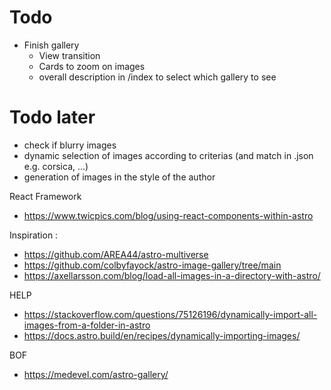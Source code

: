 # Todo
- Finish gallery
    - View transition
    - Cards to zoom on images
    - overall description in /index to select which gallery to see

# Todo later
- check if blurry images
- dynamic selection of images according to criterias (and match in .json e.g. corsica, ...)
- generation of images in the style of the author



React Framework
- https://www.twicpics.com/blog/using-react-components-within-astro

Inspiration : 
- https://github.com/AREA44/astro-multiverse
- https://github.com/colbyfayock/astro-image-gallery/tree/main
- https://axellarsson.com/blog/load-all-images-in-a-directory-with-astro/

HELP
- https://stackoverflow.com/questions/75126196/dynamically-import-all-images-from-a-folder-in-astro
- https://docs.astro.build/en/recipes/dynamically-importing-images/


BOF
- https://medevel.com/astro-gallery/

